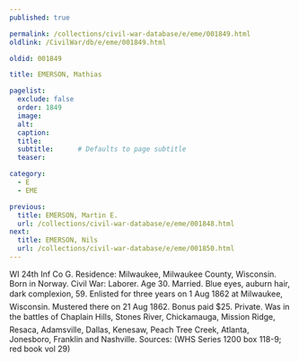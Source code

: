 ```yaml
---
published: true

permalink: /collections/civil-war-database/e/eme/001849.html
oldlink: /CivilWar/db/e/eme/001849.html

oldid: 001849

title: EMERSON, Mathias

pagelist:
  exclude: false
  order: 1849
  image: 
  alt:
  caption:
  title:
  subtitle:      # Defaults to page subtitle
  teaser:

category: 
  - E 
  - EME

previous:
  title: EMERSON, Martin E.
  url: /collections/civil-war-database/e/eme/001848.html  
next:
  title: EMERSON, Nils
  url: /collections/civil-war-database/e/eme/001850.html   
---
```

WI 24th Inf Co G. Residence: Milwaukee, Milwaukee County, Wisconsin. Born in Norway. Civil War: Laborer. Age 30. Married. Blue eyes, auburn hair, dark complexion, 5&#146;9&#148;. Enlisted for three years on 1 Aug 1862 at Milwaukee, Wisconsin. Mustered there on 21 Aug 1862. Bonus paid $25. Private. Was in the battles of Chaplain Hills, Stone&#146;s River, Chickamauga, Mission Ridge, Resaca, Adamsville, Dallas, Kenesaw, Peach Tree Creek, Atlanta, Jonesboro, Franklin and Nashville. Sources: (WHS Series 1200 box 118-9; red book vol 29)